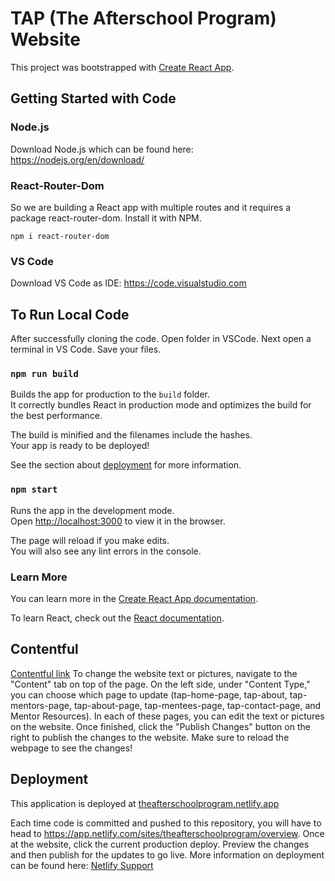 # TAP (The Afterschool Program) Website

This project was bootstrapped with [Create React App](https://github.com/facebook/create-react-app). 

## Getting Started with Code
### Node.js
Download Node.js which can be found here: https://nodejs.org/en/download/

### React-Router-Dom
So we are building a React app with multiple routes and it requires a package react-router-dom. Install it with NPM.

`npm i react-router-dom`

### VS Code
Download VS Code as IDE: https://code.visualstudio.com

## To Run Local Code

After successfully cloning the code. Open folder in VSCode. Next open a terminal in VS Code. Save your files. 

### `npm run build`

Builds the app for production to the `build` folder.\
It correctly bundles React in production mode and optimizes the build for the best performance.

The build is minified and the filenames include the hashes.\
Your app is ready to be deployed!

See the section about [deployment](https://facebook.github.io/create-react-app/docs/deployment) for more information.

### `npm start`

Runs the app in the development mode.\
Open [http://localhost:3000](http://localhost:3000) to view it in the browser.

The page will reload if you make edits.\
You will also see any lint errors in the console.


### Learn More

You can learn more in the [Create React App documentation](https://facebook.github.io/create-react-app/docs/getting-started).

To learn React, check out the [React documentation](https://reactjs.org/).

## Contentful
[Contentful link](https://app.contentful.com/spaces/v2hmb9eckh3e/home)
To change the website text or pictures, navigate to the "Content" tab on top of the page.
On the left side, under "Content Type," you can choose which page to update (tap-home-page, tap-about, tap-mentors-page, tap-about-page, tap-mentees-page, tap-contact-page, and Mentor Resources). In each of these pages, you can edit the text or pictures on the website. Once finished, click the "Publish Changes" button on the right to publish the changes to the website. Make sure to reload the webpage to see the changes!

## Deployment

This application is deployed at [theafterschoolprogram.netlify.app](theafterschoolprogram.netlify.app)

Each time code is committed and pushed to this repository, you will have to head to https://app.netlify.com/sites/theafterschoolprogram/overview. Once at the website, click the current production deploy. Preview the changes and then publish for the updates to go live. More information on deployment can be found here: [Netlify Support](https://www.netlify.com/support/?_gl=1*dotzzw*_gcl_aw*R0NMLjE2Mzg3NTY1NTQuQ2owS0NRaUE0N0dOQmhEckFSSXNBS2ZaMnJDcUN3REl4cmJYU0ZDTXJWN1JXaHYwM0ptRXJhV3VVT2tKazA2N3VfRm5kaEtzQWFPWWRvd2FBbW51RUFMd193Y0I.&_ga=2.184642729.1405315510.1638744948-1050734222.1638744948&_gac=1.225415784.1638756554.Cj0KCQiA47GNBhDrARIsAKfZ2rCqCwDIxrbXSFCMrV7RWhv03JmEraWuUOkJk067u_FndhKsAaOYdowaAmnuEALw_wcB)
